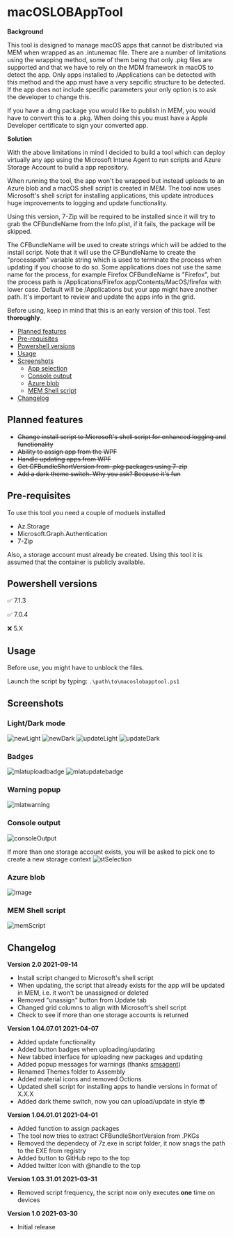 # macOSLOBAppTool
**Background**

This tool is designed to manage macOS apps that cannot be distributed via MEM when wrapped as an .intunemac file. There are a number of limitations using the wrapping method, some of them being that only .pkg files are supported and that we have to rely on the MDM framework in macOS to detect the app. Only apps installed to /Applications can be detected with this method and the app must have a very sepcific structure to be detected. If the app does not include specific parameters your only option is to ask the developer to change this.

If you have a .dmg package you would like to publish in MEM, you would have to convert this to a .pkg. When doing this you must have a Apple Developer certificate to sign your converted app.

**Solution**

With the above limitations in mind I decided to build a tool which can deploy virtually any app using the Microsoft Intune Agent to run scripts and Azure Storage Account to build a app repository.

When running the tool, the app won't be wrapped but instead uploads to an Azure blob and a macOS shell script is created in MEM. The tool now uses Microsoft's shell script for installing applications, this update introduces huge improvements to logging and update functionality.

Using this version, 7-Zip will be required to be installed since it will try to grab the CFBundleName from the Info.plist, if it fails, the package will be skipped.

The CFBundleName will be used to create strings which will be added to the install script. Note that it will use the CFBundleName to create the "processpath" variable string which is used to terminate the process when updating if you choose to do so. Some applications does not use the same name for the process, for example Firefox CFBundleName is "Firefox", but the process path is /Applications/Firefox.app/Contents/MacOS/firefox with lower case. Default will be /Applications but your app might have another path. It's important to review and update the apps info in the grid.

Before using, keep in mind that this is an early version of this tool. Test **thoroughly**.

- [Planned features](#planned-features)
- [Pre-requisites](#pre-requisites)
- [Powershell versions](#powershell-versions)
- [Usage](#usage)
- [Screenshots](#screenshots)
  * [App selection](#app-selection)
  * [Console output](#console-output)
  * [Azure blob](#azure-blob)
  * [MEM Shell script](#mem-shell-script)
- [Changelog](#changelog)

## Planned features
- ~~Change install script to Microsoft's shell script for enhanced logging and functionality~~
- ~~Ability to assign app from the WPF~~
- ~~Handle updating apps from WPF~~
- ~~Get CFBundleShortVersion from .pkg packages using 7-zip~~
- ~~Add a dark theme switch. Why you ask? Because it's fun~~

## Pre-requisites
To use this tool you need a couple of moduels installed
- Az.Storage
- Microsoft.Graph.Authentication
- 7-Zip

Also, a storage account must already be created. Using this tool it is assumed that the container is publicly available.

## Powershell versions
:white_check_mark: 7.1.3

:white_check_mark: 7.0.4

:x: 5.X

## Usage
Before use, you might have to unblock the files.

Launch the script by typing:
```.\path\to\macoslobapptool.ps1```

## Screenshots
### Light/Dark mode
![newLight](https://user-images.githubusercontent.com/78877636/133284016-522960c3-497d-486c-aad8-0f52b74c7456.png)
![newDark](https://user-images.githubusercontent.com/78877636/133284081-ae445911-6797-484e-88bf-4fcea781b24a.png)
![updateLight](https://user-images.githubusercontent.com/78877636/133284119-0c394809-e1e4-41b4-830e-55d60babe887.png)
![updateDark](https://user-images.githubusercontent.com/78877636/133284131-35aa5a32-f9df-47fe-8ffb-7387d18291cf.png)
### Badges
![mlatuploadbadge](https://user-images.githubusercontent.com/78877636/113881134-6fc8ab80-97bc-11eb-884d-64b36469337a.png)
![mlatupdatebadge](https://user-images.githubusercontent.com/78877636/113881148-748d5f80-97bc-11eb-9c4d-44e988ecd375.png)
### Warning popup
![mlatwarning](https://user-images.githubusercontent.com/78877636/113881202-840ca880-97bc-11eb-8ec5-db85c69d4c76.png)
### Console output
![consoleOutput](https://user-images.githubusercontent.com/78877636/133284201-9da8468f-8ea2-4ff7-9ad5-d491a7a9aef5.png)

If more than one storage account exists, you will be asked to pick one to create a new storage context
![stSelection](https://user-images.githubusercontent.com/78877636/133284280-5d1175b3-5e7b-404e-aa24-10dd366f530b.png)
### Azure blob
![image](https://user-images.githubusercontent.com/78877636/113022390-d75f7500-9184-11eb-8f2f-9dff4403213a.png)
### MEM Shell script
![memScript](https://user-images.githubusercontent.com/78877636/133284333-30152e5d-461e-4083-857d-ee9f662e75ce.png)

## Changelog
**Version 2.0 2021-09-14**
- Install script changed to Microsoft's shell script
- When updating, the script that already exists for the app will be updated in MEM, i.e. it won't be unassigned or deleted
- Removed "unassign" button from Update tab
- Changed grid columns to align with Microsoft's shell script
- Check to see if more than one storage accounts is returned

**Version 1.04.07.01 2021-04-07**
- Added update functionality
- Added button badges when uploading/updating
- New tabbed interface for uploading new packages and updating
- Added popup messages for warnings (thanks [smsagent](https://smsagent.wordpress.com/2017/08/24/a-customisable-wpf-messagebox-for-powershell/))
- Renamed Themes folder to Assembly
- Added material icons and removed Octions
- Updated shell script for installing apps to handle versions in format of X.X.X
- Added dark theme switch, now you can upload/update in style 😎

**Version 1.04.01.01 2021-04-01**
- Added function to assign packages
- The tool now tries to extract CFBundleShortVersion from .PKGs
- Removed the dependecy of 7z.exe in script folder, it now snags the path to the EXE from registry
- Added button to GitHub repo to the top
- Added twitter icon with @handle to the top

**Version 1.03.31.01 2021-03-31**
- Removed script frequency, the script now only executes **one** time on devices

**Version 1.0 2021-03-30**
- Initial release
